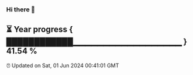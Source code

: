 ### Hi there 👋
⏳ Year progress { ████████████▁▁▁▁▁▁▁▁▁▁▁▁▁▁▁▁▁▁ } 41.54 %
---
⏰ Updated on Sat, 01 Jun 2024 00:41:01 GMT

